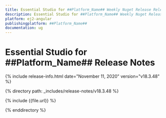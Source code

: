 ```yaml
---
title: Essential Studio for ##Platform_Name## Weekly Nuget Release Release Notes  
description: Essential Studio for ##Platform_Name## Weekly Nuget Release Release Notes  
platform: ej2-angular
publishingplatform: ##Platform_Name##
documentation: ug
---
```


# Essential Studio for  ##Platform_Name##  Release Notes  

{% include release-info.html date="November 11, 2020"   version="v18.3.48"  %} 

{% directory path: _includes/release-notes/v18.3.48 %}

{% include {{file.url}} %}

{% enddirectory %}
